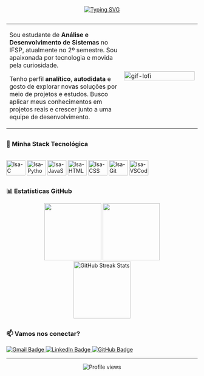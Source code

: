 <div align="center">
  <a href="https://git.io/typing-svg">
    <img src="https://readme-typing-svg.herokuapp.com?font=Fira+Code&pause=1000&color=0F81FF&width=435&lines=Ol%C3%A1%2C+eu+sou+a+Isabela!" alt="Typing SVG" />
  </a>
</div>

##

<table>
<tr>
<td width="60%">

Sou estudante de **Análise e Desenvolvimento de Sistemas** no IFSP, atualmente no 2º semestre. Sou apaixonada por tecnologia e movida pela curiosidade. 

Tenho perfil **analítico**, **autodidata** e gosto de explorar novas soluções por meio de projetos e estudos. Busco aplicar meus conhecimentos em projetos reais e crescer junto a uma equipe de desenvolvimento.

</td>
<td width="40%">

<img src="https://i.pinimg.com/originals/b0/8d/9a/b08d9a0b5b648245f61171749fccba36.gif" alt="gif-lofi" width="100%"/>

</td>
</tr>
</table>

##

<h3 align="left">🚀 Minha Stack Tecnológica</h3>

<div style="display: inline_block"><br>
  <img align="center" alt="Isa-C" height="40" width="50" src="https://cdn.jsdelivr.net/gh/devicons/devicon@latest/icons/c/c-original.svg"/>
  <img align="center" alt="Isa-Python" height="40" width="50" src="https://cdn.jsdelivr.net/gh/devicons/devicon@latest/icons/python/python-original.svg"/>
  <img align="center" alt="Isa-JavaScript" height="40" width="50" src="https://cdn.jsdelivr.net/gh/devicons/devicon@latest/icons/javascript/javascript-original.svg"/>
  <img align="center" alt="Isa-HTML" height="40" width="50" src="https://cdn.jsdelivr.net/gh/devicons/devicon@latest/icons/html5/html5-original.svg"/>
  <img align="center" alt="Isa-CSS" height="40" width="50" src="https://cdn.jsdelivr.net/gh/devicons/devicon@latest/icons/css3/css3-original.svg"/>
  <img align="center" alt="Isa-Git" height="40" width="50" src="https://cdn.jsdelivr.net/gh/devicons/devicon@latest/icons/git/git-original.svg"/>
  <img align="center" alt="Isa-VSCode" height="40" width="50" src="https://cdn.jsdelivr.net/gh/devicons/devicon@latest/icons/vscode/vscode-original.svg"/>
</div>

##

<h3 align="left">📊 Estatísticas GitHub</h3>

<div align="center">
  <img height="150em" src="https://github-readme-stats.vercel.app/api?username=belasoaress&show_icons=true&theme=transparent&locale=pt-br&include_all_commits=true&count_private=true"/>
  <img height="150em" src="https://github-readme-stats.vercel.app/api/top-langs/?username=belasoaress&layout=compact&theme=transparent&locale=pt-br"/>
</div>

<div align="center">
  <img height="150em" src="https://github-readme-streak-stats.herokuapp.com/?user=belasoaress&theme=transparent&locale=pt-br" alt="GitHub Streak Stats"/>
</div>

##


<h3 align="left">📫 Vamos nos conectar?</h3>

<div>
  <a href="mailto:isafrsoares@gmail.com" target="_blank">
    <img src="https://img.shields.io/badge/Gmail-D14836?style=for-the-badge&logo=gmail&logoColor=white" alt="Gmail Badge"/>
  </a>
  <a href="https://www.linkedin.com/in/isabelafrsoares" target="_blank">
    <img src="https://img.shields.io/badge/linkedin-%230077B5.svg?style=for-the-badge&logo=linkedin&logoColor=white" alt="LinkedIn Badge"/>
  </a>
  <a href="https://github.com/belasoaress" target="_blank">
    <img src="https://img.shields.io/badge/GitHub-100000?style=for-the-badge&logo=github&logoColor=white" alt="GitHub Badge"/>
  </a>
</div>

---

<div align="center">
  <img src="https://komarev.com/ghpvc/?username=belasoaress&color=0F81FF&style=flat-square" alt="Profile views" />
</div>

